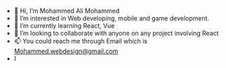 - 👋 Hi, I’m Mohammed Ali Mohammed
- 👀 I’m interested in Web developing, mobile and game development.
- 🌱 I’m currently learning React, Vue
- 💞️ I’m looking to collaborate with anyone on any project involving React
- 📫 You could reach me through Email which is Mohammed.webdesign@gmail.com
- I

<!---
Nalphstein/Nalphstein is a ✨ special ✨ repository because its `README.md` (this file) appears on your GitHub profile.
You can click the Preview link to take a look at your changes.
--->
